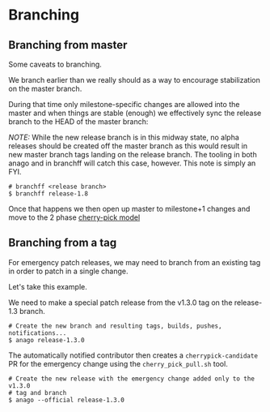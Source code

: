 # Branching

## Branching from master

Some caveats to branching.

We branch earlier than we really should as a way to encourage stabilization
on the master branch.

During that time only milestone-specific changes are allowed into the
master and when things are stable (enough) we effectively sync the
release branch to the HEAD of the master branch:

*NOTE:* While the new release branch is in this midway state, no alpha
releases should be created off the master branch as this would result in new
master branch tags landing on the release branch.  The tooling in both anago
and in branchff will catch this case, however.  This note is simply an FYI.

```
# branchff <release branch>
$ branchff release-1.8
```

Once that happens we then open up master to milestone+1 changes
and move to the 2 phase [cherry-pick model](https://github.com/kubernetes/community/blob/master/contributors/devel/cherry-picks.md)

## Branching from a tag

For emergency patch releases, we may need to branch from an existing tag
in order to patch in a single change.

Let's take this example.

We need to make a special patch release from the v1.3.0 tag on the release-1.3
branch.

```
# Create the new branch and resulting tags, builds, pushes, notifications...
$ anago release-1.3.0
```

The automatically notified contributor then creates a `cherrypick-candidate` PR
for the emergency change using the `cherry_pick_pull.sh` tool.

```
# Create the new release with the emergency change added only to the v1.3.0 
# tag and branch
$ anago --official release-1.3.0
```
